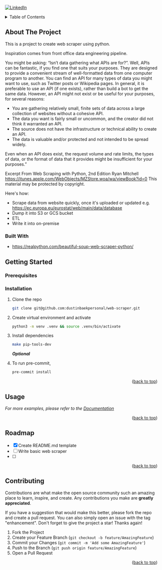 <a name="readme-top"></a>

<!-- PROJECT SHIELDS -->
<!--
*** I'm using markdown "reference style" links for readability.
*** Reference links are enclosed in brackets [ ] instead of parentheses ( ).
*** See the bottom of this document for the declaration of the reference variables
*** for contributors-url, forks-url, etc. This is an optional, concise syntax you may use.
*** https://www.markdownguide.org/basic-syntax/#reference-style-links
-->
[![LinkedIn][linkedin-shield]][linkedin-url]

<!-- TABLE OF CONTENTS -->
<details>
  <summary>Table of Contents</summary>
  <ol>
    <li>
      <a href="#about-the-project">About The Project</a>
      <ul>
        <li><a href="#built-with">Built With</a></li>
      </ul>
    </li>
    <li>
      <a href="#getting-started">Getting Started</a>
      <ul>
        <li><a href="#prerequisites">Prerequisites</a></li>
        <li><a href="#installation">Installation</a></li>
      </ul>
    </li>
    <li><a href="#usage">Usage</a></li>
    <li><a href="#roadmap">Roadmap</a></li>
    <li><a href="#contributing">Contributing</a></li>
    <li><a href="#license">License</a></li>
    <li><a href="#contact">Contact</a></li>
    <li><a href="#acknowledgments">Acknowledgments</a></li>
  </ol>
</details>



<!-- ABOUT THE PROJECT -->
## About The Project

This is a project to create web scraper using python.

Inspiration comes from front office data engineering pipeline.

You might be asking: “Isn’t data gathering what APIs are for?”. Well, APIs can be fantastic, if you find one that suits your purposes. They are designed to provide a convenient stream of well-formatted data from one computer program to another. You can find an API for many types of data you might want to use, such as Twitter posts or Wikipedia pages. In general, it is preferable to use an API (if one exists), rather than build a bot to get the same data. However, an API might not exist or be useful for your purposes, for several reasons:

* You are gathering relatively small, finite sets of data across a large collection of websites without a cohesive API.
* The data you want is fairly small or uncommon, and the creator did not think it warranted an API.
* The source does not have the infrastructure or technical ability to create an API.
* The data is valuable and/or protected and not intended to be spread widely.

Even when an API does exist, the request volume and rate limits, the types of data, or the format of data that it provides might be insufficient for your purposes.”

Excerpt From
Web Scraping with Python, 2nd Edition
Ryan Mitchell
https://itunes.apple.com/WebObjects/MZStore.woa/wa/viewBook?id=0
This material may be protected by copyright.


Here's how:
* Scrape data from website quickly, once it's uploaded or updated e.g. https://ec.europa.eu/eurostat/web/main/data/database
* Dump it into S3 or GCS bucket
* ETL
* Write it into on-premise


### Built With

* https://realpython.com/beautiful-soup-web-scraper-python/




<!-- GETTING STARTED -->
## Getting Started

### Prerequisites

### Installation

1. Clone the repo
    ```bash
    git clone git@github.com:dustinbaekpersonal/web-scraper.git
    ```

2. Create virtual environment and activate
    ```bash
    python3 -m venv .venv && source .venv/bin/activate
    ```

3. Install dependencies
    ```bash
    make pip-tools-dev
    ```

    _**Optional**_
4. To run pre-commit,
    ```bash
    pre-commit install
    ```

<p align="right">(<a href="#readme-top">back to top</a>)</p>



<!-- USAGE EXAMPLES -->
## Usage

_For more examples, please refer to the [Documentation](https://example.com)_

<p align="right">(<a href="#readme-top">back to top</a>)</p>



<!-- ROADMAP -->
## Roadmap

- [x] Create README.md template
- [ ] Write basic web scraper
- [ ]


<p align="right">(<a href="#readme-top">back to top</a>)</p>

<!-- CONTRIBUTING -->
## Contributing

Contributions are what make the open source community such an amazing place to learn, inspire, and create. Any contributions you make are **greatly appreciated**.

If you have a suggestion that would make this better, please fork the repo and create a pull request. You can also simply open an issue with the tag "enhancement".
Don't forget to give the project a star! Thanks again!

1. Fork the Project
2. Create your Feature Branch (`git checkout -b feature/AmazingFeature`)
3. Commit your Changes (`git commit -m 'Add some AmazingFeature'`)
4. Push to the Branch (`git push origin feature/AmazingFeature`)
5. Open a Pull Request

<p align="right">(<a href="#readme-top">back to top</a>)</p>



<!-- MARKDOWN LINKS & IMAGES -->
<!-- https://www.markdownguide.org/basic-syntax/#reference-style-links -->
[linkedin-shield]: https://img.shields.io/badge/-LinkedIn-black.svg?style=for-the-badge&logo=linkedin&colorB=555
[linkedin-url]: https://www.linkedin.com/in/dustin-baek-715729179/
[Python]: https://img.shields.io/badge/python-3670A0?style=for-the-badge&logo=python&logoColor=ffdd54
[Python-url]: https://www.python.org/
